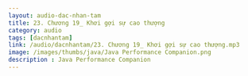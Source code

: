 ```yaml
---
layout: audio-dac-nhan-tam
title: 23. Chương 19_ Khơi gợi sự cao thượng 
category: audio
tags: [dacnhantam]
link: /audio/dacnhantam/23. Chương 19_ Khơi gợi sự cao thượng.mp3 
image: /images/thumbs/java/Java Performance Companion.png
description : Java Performance Companion 
---
```












